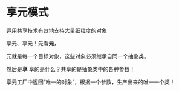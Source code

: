 # 享元模式

运用共享技术有效地支持大量细粒度的对象

享元、享元！先看**元**，

元就是每一个目标对象，这些对象必须继承自同一个抽象类。

然后是**享**
享的是什么？共享的是抽象类中的各种参数！

享元工厂中返回“唯一的对象”，根据一个参数，生产出来的唯一一个类！